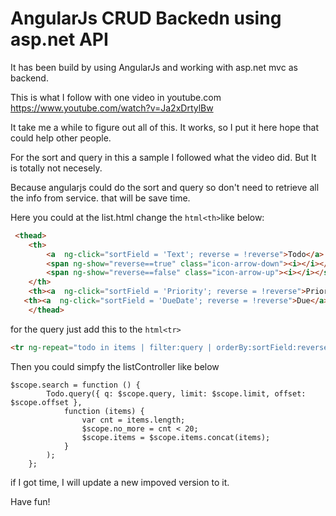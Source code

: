 AngularJs CRUD Backedn using asp.net API
============

It has been build by using AngularJs and working with asp.net mvc as backend.

This is what I follow with one video in youtube.com https://www.youtube.com/watch?v=Ja2xDrtylBw

It take me a while to figure out all of this. It works, so I put it here hope that could help other people.

For the sort and query in this a sample I followed what the video did. But It is totally not necesely.

Because angularjs could do the sort and query so don't need to retrieve all the info from service. that will be save time.

Here you could at the list.html change the ```html<th>```like below:
```html
 <thead>
    <th>
        <a  ng-click="sortField = 'Text'; reverse = !reverse">Todo</a>
        <span ng-show="reverse==true" class="icon-arrow-down"><i></i></span>
        <span ng-show="reverse==false" class="icon-arrow-up"><i></i></span>
    </th>
    <th><a  ng-click="sortField = 'Priority'; reverse = !reverse">Priority</a></th>
   <th><a  ng-click="sortField = 'DueDate'; reverse = !reverse">Due</a></th>
    </thead>
```
    
for the query just add this to the ```html<tr>```
```html
<tr ng-repeat="todo in items | filter:query | orderBy:sortField:reverse">
```
Then you could simpfy the listController like below
```
$scope.search = function () {
        Todo.query({ q: $scope.query, limit: $scope.limit, offset: $scope.offset },
            function (items) {
                var cnt = items.length;
                $scope.no_more = cnt < 20;
                $scope.items = $scope.items.concat(items);
            }
        );
    };
```    
  if I got time, I will update a new impoved version to it.
  
  Have fun!

